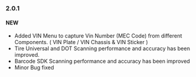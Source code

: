 ### 2.0.1

#### NEW

- Added VIN Menu to capture Vin Number (MEC Code) from different Components. ( VIN Plate / VIN Chassis & VIN Sticker )  
- Tire Universal and DOT Scanning performance and accuracy has been improved. 
- Barcode SDK Scanning performance and accuracy has been improved
- Minor Bug fixed 

<div class="fold-panel-end"></div>
